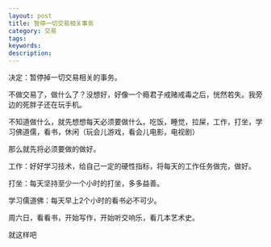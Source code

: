 ```yaml
---
layout: post
title: 暂停一切交易相关事务
category: 交易
tags: 
keywords: 
description: 
---
```



决定：暂停掉一切交易相关的事务。

不做交易了，做什么了？没想好，好像一个瘾君子戒赌戒毒之后，恍然若失。我旁边的死胖子还在玩手机。

不知道做什么，就先想想每天必须要做什么。吃饭，睡觉，拉屎，工作，打坐，学习佛道儒，看书，休闲（玩会儿游戏，看会儿电影，电视剧）

那么就先将必须要做的做好。

工作：好好学习技术，给自己一定的硬性指标，将每天的工作任务做完，做好。

打坐：每天坚持至少一个小时的打坐，多多益善。

学习儒道佛：每天早上2个小时的看书必不可少。

周六日，看看书，开始写作，开始听交响乐，看几本艺术史。

就这样吧


